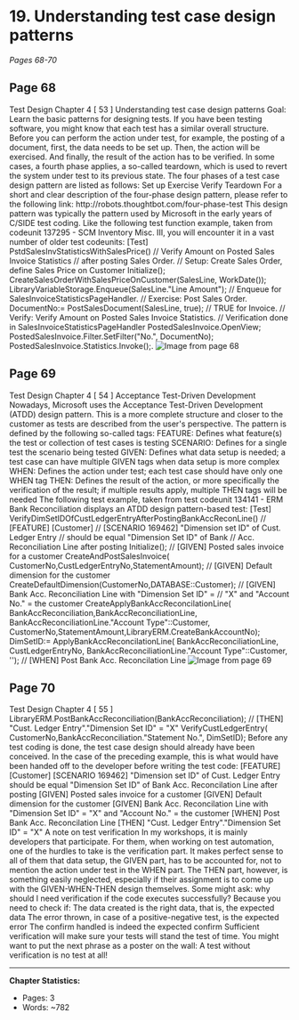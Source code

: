 # 19. Understanding test case design patterns
*Pages 68-70*
## Page 68
Test Design Chapter 4 [ 53 ] Understanding test case design patterns Goal: Learn the basic patterns for designing tests. If you have been testing software, you might know that each test has a similar overall structure.
Before you can perform the action under test, for example, the posting of a document, first, the data needs to be set up. Then, the action will be exercised. And finally, the result of the action has to be verified.
In some cases, a fourth phase applies, a so-called teardown, which is used to revert the system under test to its previous state. The four phases of a test case design pattern are listed as follows: Set up Exercise Verify Teardown For a short and clear description of the four-phase design pattern, please refer to the following link: http:/​/​robots.​thoughtbot.​com/​four-​phase-​test This design pattern was typically the pattern used by Microsoft in the early years of C/SIDE test coding.
Like the following test function example, taken from codeunit 137295 - SCM Inventory Misc. III, you will encounter it in a vast number of older test codeunits: [Test] PstdSalesInvStatisticsWithSalesPrice() // Verify Amount on Posted Sales Invoice Statistics // after posting Sales Order.
// Setup: Create Sales Order, define Sales Price on Customer Initialize(); CreateSalesOrderWithSalesPriceOnCustomer(SalesLine, WorkDate()); LibraryVariableStorage.Enqueue(SalesLine."Line Amount"); // Enqueue for SalesInvoiceStatisticsPageHandler.
// Exercise: Post Sales Order. DocumentNo:= PostSalesDocument(SalesLine, true); // TRUE for Invoice. // Verify: Verify Amount on Posted Sales Invoice Statistics. // Verification done in SalesInvoiceStatisticsPageHandler PostedSalesInvoice.OpenView; PostedSalesInvoice.Filter.SetFilter("No.", DocumentNo); PostedSalesInvoice.Statistics.Invoke();.
![Image from page 68](../diagrams/page_68_img_67.png)
## Page 69
Test Design Chapter 4 [ 54 ] Acceptance Test-Driven Development Nowadays, Microsoft uses the Acceptance Test-Driven Development (ATDD) design pattern. This is a more complete structure and closer to the customer as tests are described from the user's perspective.
The pattern is defined by the following so-called tags: FEATURE: Defines what feature(s) the test or collection of test cases is testing SCENARIO: Defines for a single test the scenario being tested GIVEN: Defines what data setup is needed; a test case can have multiple GIVEN tags when data setup is more complex WHEN: Defines the action under test; each test case should have only one WHEN tag THEN: Defines the result of the action, or more specifically the verification of the result; if multiple results apply, multiple THEN tags will be needed The following test example, taken from test codeunit 134141 - ERM Bank Reconciliation displays an ATDD design pattern-based test: [Test] VerifyDimSetIDOfCustLedgerEntryAfterPostingBankAccReconLine() // [FEATURE] [Customer] // [SCENARIO 169462] "Dimension set ID" of Cust.
Ledger Entry // should be equal "Dimension Set ID" of Bank // Acc. Reconciliation Line after posting Initialize(); // [GIVEN] Posted sales invoice for a customer CreateAndPostSalesInvoice( CustomerNo,CustLedgerEntryNo,StatementAmount); // [GIVEN] Default dimension for the customer CreateDefaultDimension(CustomerNo,DATABASE::Customer); // [GIVEN] Bank Acc.
Reconciliation Line with "Dimension Set ID" = // "X" and "Account No." = the customer CreateApplyBankAccReconcilationLine( BankAccReconciliation,BankAccReconciliationLine, BankAccReconciliationLine."Account Type"::Customer, CustomerNo,StatementAmount,LibraryERM.CreateBankAccountNo); DimSetID:= ApplyBankAccReconcilationLine( BankAccReconciliationLine, CustLedgerEntryNo, BankAccReconciliationLine."Account Type"::Customer, ''); // [WHEN] Post Bank Acc.
Reconcilation Line
![Image from page 69](../diagrams/page_69_img_21.png)
## Page 70
Test Design Chapter 4 [ 55 ] LibraryERM.PostBankAccReconciliation(BankAccReconciliation); // [THEN] "Cust. Ledger Entry"."Dimension Set ID" = "X" VerifyCustLedgerEntry( CustomerNo,BankAccReconciliation."Statement No.", DimSetID); Before any test coding is done, the test case design should already have been conceived.
In the case of the preceding example, this is what would have been handed off to the developer before writing the test code: [FEATURE] [Customer] [SCENARIO 169462] "Dimension set ID" of Cust. Ledger Entry should be equal "Dimension Set ID" of Bank Acc.
Reconcilation Line after posting [GIVEN] Posted sales invoice for a customer [GIVEN] Default dimension for the customer [GIVEN] Bank Acc. Reconcilation Line with "Dimension Set ID" = "X" and "Account No." = the customer [WHEN] Post Bank Acc.
Reconcilation Line [THEN] "Cust. Ledger Entry"."Dimension Set ID" = "X" A note on test verification In my workshops, it is mainly developers that participate. For them, when working on test automation, one of the hurdles to take is the verification part.
It makes perfect sense to all of them that data setup, the GIVEN part, has to be accounted for, not to mention the action under test in the WHEN part. The THEN part, however, is something easily neglected, especially if their assignment is to come up with the GIVEN-WHEN-THEN design themselves.
Some might ask: why should I need verification if the code executes successfully? Because you need to check if: The data created is the right data, that is, the expected data The error thrown, in case of a positive-negative test, is the expected error The confirm handled is indeed the expected confirm Sufficient verification will make sure your tests will stand the test of time.
You might want to put the next phrase as a poster on the wall: A test without verification is no test at all!

---
**Chapter Statistics:**
- Pages: 3
- Words: ~782
